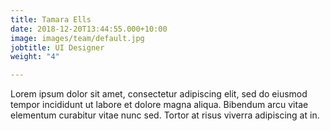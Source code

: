 ```yaml
---
title: Tamara Ells
date: 2018-12-20T13:44:55.000+10:00
image: images/team/default.jpg
jobtitle: UI Designer
weight: "4"

---
```

Lorem ipsum dolor sit amet, consectetur adipiscing elit, sed do eiusmod tempor incididunt ut labore et dolore magna aliqua. Bibendum arcu vitae elementum curabitur vitae nunc sed. Tortor at risus viverra adipiscing at in.